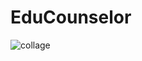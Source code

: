 # EduCounselor
![collage](https://user-images.githubusercontent.com/31134009/48673869-153b4000-eb6c-11e8-88a0-2a2e9d849706.jpg)
